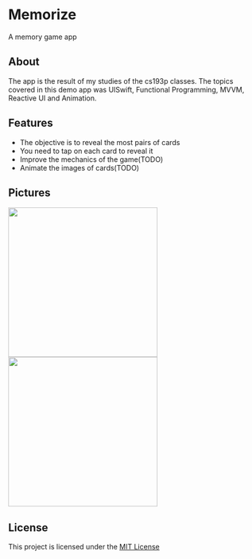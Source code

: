 # Memorize
A memory game app

## About
The app is the result of my studies of the cs193p classes. The topics covered in this demo app was UISwift, Functional Programming, MVVM, Reactive UI and Animation. 

## Features
* The objective is to reveal the most pairs of cards
* You need to tap on each card to reveal it 
* Improve the mechanics of the game(TODO)
* Animate the images of cards(TODO)

## Pictures

<img src="oooo" width=300>
<img src="oooo" width=300>

## License

This project is licensed under the [MIT License](oooo)
